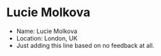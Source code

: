 # Lucie Molkova

* Name: Lucie Molkova
* Location: London, UK
* Just adding this line based on no feedback at all.
